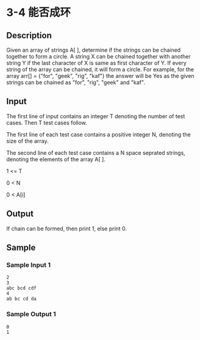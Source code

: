# 3-4 能否成环

## Description

Given an array of strings A[ ], determine if the strings can be chained together to form a circle. A string X can be chained together with another string Y if the last character of X is same as first character of Y. If every string of the array can be chained, it will form a circle. For example, for the array arr[] = {"for", "geek", "rig", "kaf"} the answer will be Yes as the given strings can be chained as "for", "rig", "geek" and "kaf".

## Input

The first line of input contains an integer T denoting the number of test cases. Then T test cases follow.

The first line of each test case contains a positive integer N, denoting the size of the array.

The second line of each test case contains a N space seprated strings, denoting the elements of the array A[ ].

1 <= T

0 < N

0 < A[i]

## Output

If chain can be formed, then print 1, else print 0.

## Sample

### Sample Input 1

~~~
2
3
abc bcd cdf
4
ab bc cd da
~~~

### Sample Output 1

~~~
0
1
~~~
